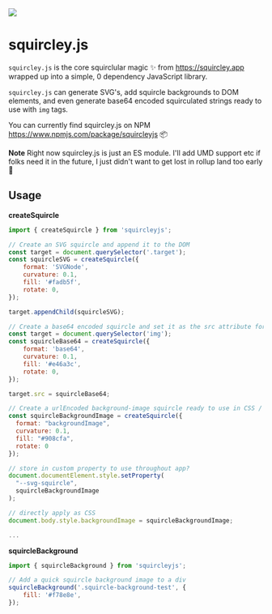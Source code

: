 <img src="https://raw.githubusercontent.com/georgedoescode/squircley.js/main/og-image.png">

# squircley.js

`squircley.js` is the core squirclular magic ✨ from https://squircley.app wrapped up into a simple, 0 dependency JavaScript library.

`squircley.js` can generate SVG's, add squircle backgrounds to DOM elements, and even generate base64 encoded squirculated strings ready to use with `img` tags.

You can currently find squircley.js on NPM https://www.npmjs.com/package/squircleyjs 📦

**Note** Right now squircley.js is just an ES module. I'll add UMD support etc if folks
need it in the future, I just didn't want to get lost in rollup land too early 🙏

## Usage

**createSquircle**

```javascript
import { createSquircle } from 'squircleyjs';

// Create an SVG squircle and append it to the DOM
const target = document.querySelector('.target');
const squircleSVG = createSquircle({
    format: 'SVGNode',
    curvature: 0.1,
    fill: '#fadb5f',
    rotate: 0,
});

target.appendChild(squircleSVG);

// Create a base64 encoded squircle and set it as the src attribute for an image
const target = document.querySelector('img');
const squircleBase64 = createSquircle({
    format: 'base64',
    curvature: 0.1,
    fill: '#e46a3c',
    rotate: 0,
});

target.src = squircleBase64;

// Create a urlEncoded background-image squircle ready to use in CSS / attach to a custom property
const squircleBackgroundImage = createSquircle({
  format: "backgroundImage",
  curvature: 0.1,
  fill: "#908cfa",
  rotate: 0
});

// store in custom property to use throughout app?
document.documentElement.style.setProperty(
  "--svg-squircle",
  squircleBackgroundImage
);

// directly apply as CSS
document.body.style.backgroundImage = squircleBackgroundImage;

...
```

**squircleBackground**

```javascript
import { squircleBackground } from 'squircleyjs';

// Add a quick squircle background image to a div
squircleBackground('.squircle-background-test', {
    fill: '#f78e8e',
});
```
